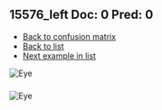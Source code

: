 ## 15576_left Doc: 0 Pred: 0
- [Back to confusion matrix](https://github.com/juliandewit/kaggle_retinopathy/blob/master/matrix.md)
- [Back to list](https://github.com/juliandewit/kaggle_retinopathy/blob/master/lists/00/list.md)
- [Next example in list](https://github.com/juliandewit/kaggle_retinopathy/blob/master/lists/00/15/15580_left.md)

![Eye](https://retinopaty.blob.core.windows.net/size1024/15576_left_0.jpeg)

### 

![Eye]()
